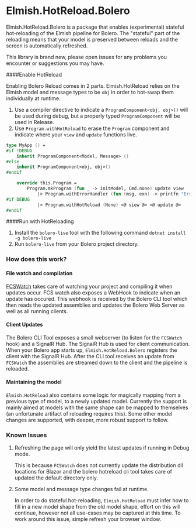 # Elmish.HotReload.Bolero

Elmish.HotReload.Bolero is a package that enables (experimental) stateful hot-reloading of the Elmish pipeline for Bolero. 
The "stateful" part of the reloading means that your model is preserved between reloads and the screen is automatically 
refreshed. 

This library is brand new, please open issues for any problems you encounter or suggestions you may have. 

####Enable HotReload 

Enabling Bolero Reload comes in 2 parts. Elmish.HotReload relies on the Elmish model and message types to be `obj` in 
order to hot-swap them individually at runtime.

1. Use a compiler directive to indicate a `ProgramComponent<obj, obj>()` will be used during debug, but a properly typed `ProgramComponent` will be used in Release.
2. Use `Program.withHotReload` to erase the `Program` component and indicate where your `view` and `update` functions live. 

 
```fsharp
type MyApp () =
#if !DEBUG
    inherit ProgramComponent<Model, Message> ()
#else
    inherit ProgramComponent<obj, obj>()
#endif

    override this.Program =
        Program.mkProgram (fun _ -> initModel, Cmd.none) update view
            |> Program.withErrorHandler (fun (msg, exn) -> printfn "Error: %s\n\n%A" msg exn)
#if DEBUG
            |> Program.withHotReload (None) <@ view @> <@ update @>
#endif

```

####Run with HotReloading

1. Install the `bolero-live` tool with the following command `dotnet install -g bolero-live`
2. Run `bolero-live` from your Bolero project directory. 

### How does this work?

#### File watch and compilation 

[FCSWatch](https://github.com/humhei/FCSWatch) takes care of watching your project and compiling it when updates occur. 
FCS watch also exposes a WebHook to indicate when an update has occured. This webhook is received by the Bolero CLI tool
which then reads the updated assemblies and updates the Bolero Web Server as well as all running clients.

#### Client Updates

The Bolero CLI Tool exposes a small webserver (to listen for the `FCSWatch` hook) and a SignalR Hub. The SignalR Hub is 
used for client communication. When your Bolero app starts up, `Elmish.HotReload.Bolero` registers the client with the 
SignalR Hub. After the CLI tool receives an update from `FCSWatch` the assemblies are streamed down to the client and 
the pipeline is reloaded.

#### Maintaining the model

`Elmish.HotReload` also contains some logic for magically mapping from a previous type of model, to a newly updated 
model. Currently the support is mainly aimed at models with the same shape can be mapped to themselves (an unfortunate 
artifact of reloading requires this). Some other model changes are supported, with deeper, more robust support to follow. 

### Known Issues

1. Refreshing the page will only yield the latest updates if running in Debug mode. 

    This is because `FCSWatch` does not currently update the distribution dll locations for Blazor and the bolero hotreload cli tool takes care of updated the default directory only.

2. Some model and message type changes fail at runtime.
    
    In order to do stateful hot-reloading, `Elmish.HotReload` must infer how to fill in a new model shape from the old model shape, effort on this will continue, however not all use-cases may be captured at this time. 
    To work around this issue, simple refresh your browser window. 
    
